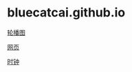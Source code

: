 # bluecatcai.github.io

[轮播图](https://bluecatcai.github.io/01)

[网页](https://bluecatcai.github.io/02)

[时钟](https://bluecatcai.github.io/03)